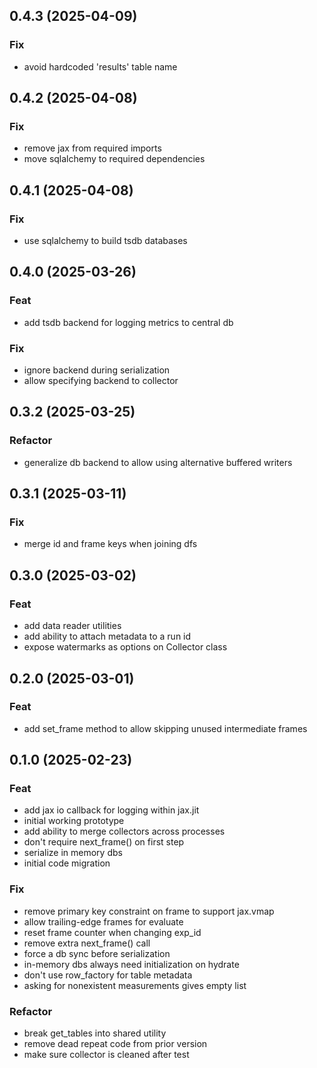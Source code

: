 ## 0.4.3 (2025-04-09)

### Fix

- avoid hardcoded 'results' table name

## 0.4.2 (2025-04-08)

### Fix

- remove jax from required imports
- move sqlalchemy to required dependencies

## 0.4.1 (2025-04-08)

### Fix

- use sqlalchemy to build tsdb databases

## 0.4.0 (2025-03-26)

### Feat

- add tsdb backend for logging metrics to central db

### Fix

- ignore backend during serialization
- allow specifying backend to collector

## 0.3.2 (2025-03-25)

### Refactor

- generalize db backend to allow using alternative buffered writers

## 0.3.1 (2025-03-11)

### Fix

- merge id and frame keys when joining dfs

## 0.3.0 (2025-03-02)

### Feat

- add data reader utilities
- add ability to attach metadata to a run id
- expose watermarks as options on Collector class

## 0.2.0 (2025-03-01)

### Feat

- add set_frame method to allow skipping unused intermediate frames

## 0.1.0 (2025-02-23)

### Feat

- add jax io callback for logging within jax.jit
- initial working prototype
- add ability to merge collectors across processes
- don't require next_frame() on first step
- serialize in memory dbs
- initial code migration

### Fix

- remove primary key constraint on frame to support jax.vmap
- allow trailing-edge frames for evaluate
- reset frame counter when changing exp_id
- remove extra next_frame() call
- force a db sync before serialization
- in-memory dbs always need initialization on hydrate
- don't use row_factory for table metadata
- asking for nonexistent measurements gives empty list

### Refactor

- break get_tables into shared utility
- remove dead repeat code from prior version
- make sure collector is cleaned after test
